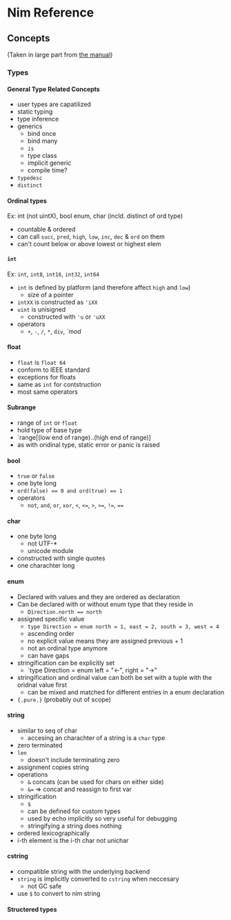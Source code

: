 # Nim Reference 

## Concepts
(Taken in large part from [the manual](https://nim-lang.org/docs/manual.html))
### Types
#### General Type Related Concepts
- user types are capatilized
- static typing
- type inference
- generics
  - bind once
  - bind many
  - `is`
  - type class
  - implicit generic 
  - compile time?
- `typedesc`
- `distinct`

#### Ordinal types
Ex: int (not uintX), bool enum, char (incld. distinct of ord type)
- countable & ordered
- can call `succ`, `pred`, `high`, `low`, `inc`, `dec` & `ord` on them 
- can't count below or above lowest or highest elem

#### `int`
Ex: `int`, `int8`, `int16`, `int32`, `int64`
- `int` is defined by platform (and therefore affect `high` and `low`)
  - size of a pointer
- `intXX` is constructed as `'iXX`
- `uint` is unisigned
  - constructed with `'u` or `'uXX`
- operators
  - `+`, `-`, `/`, `*`, `div`, `mod

#### float
- `float` is `float 64`
- conform to IEEE standard
- exceptions for floats
- same as `int` for contstruction
- most same operators

#### Subrange 
- range of `int` or `float`
- hold type of base type
- `range[(low end of range)..(high end of range)]
- as with oridinal type, static error or panic is raised


#### bool
- `true` or `false`
- one byte long
- `ord(false) == 0 and ord(true) == 1`
- operators
  - `not`, `and`, `or`, `xor`, `<`, `<=`, `>`, `>=`, `!=`, `==`

#### char
- one byte long
  - not UTF-*
  - unicode module
- constructed with single quotes
- one charachter long

#### enum
- Declared with values and they are ordered as declaration
- Can be declared with or without enum type that they reside in
  - `Direction.north == north`
- assigned specific value
  - `type Direction = enum north = 1, east = 2, south = 3, west = 4`
  - ascending order
  - no explicit value means they are assigned previous + 1
  - not an ordinal type anymore
  - can have gaps
- stringification can be explicitly set
  - `type Direction = enum left = "<-", right = "->"
- stringification and ordinal value can both be set with a tuple with the oridnal value first
  - can be mixed and matched for different entries in a enum declaration
- `{.pure.}` (probably out of scope)

#### string
- similar to seq of char
  - accesing an charachter of a string is a `char` type
- zero terminated
- `len`
  - doesn't include terminating zero
- assignment copies string
- operations
  - `&` concats (can be used for chars on either side)
  - `&=` => concat and reassign to first var
- stringification
  - `$`
  - can be defined for custom types
  - used by echo implicitly so very useful for debugging
  - stringifying a string does nothing
- ordered lexicographically
- i-th element is the i-th char not unichar

#### cstring
- compatible string with the underlying backend
- `string` is implicitly converted to `cstring` when neccesary
  - not GC safe
- use `$` to convert to nim string

#### Structered types
